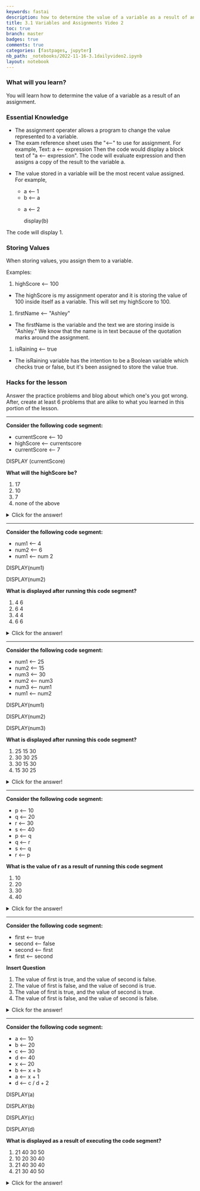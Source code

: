 ```yaml
---
keywords: fastai
description: how to determine the value of a variable as a result of an assignment.
title: 3.1 Variables and Assignments Video 2
toc: true
branch: master
badges: true
comments: true
categories: [fastpages, jupyter]
nb_path: _notebooks/2022-11-16-3.1dailyvideo2.ipynb
layout: notebook
---
```


<!--
#################################################
### THIS FILE WAS AUTOGENERATED! DO NOT EDIT! ###
#################################################
# file to edit: _notebooks/2022-11-16-3.1dailyvideo2.ipynb
-->

<div class="container" id="notebook-container">
        
<div class="cell border-box-sizing text_cell rendered"><div class="inner_cell">
<div class="text_cell_render border-box-sizing rendered_html">
<h3 id="What-will-you-learn?">What will you learn?<a class="anchor-link" href="#What-will-you-learn?"> </a></h3><p>You will learn how to determine the value of a variable as a result of an assignment.</p>
<h3 id="Essential-Knowledge">Essential Knowledge<a class="anchor-link" href="#Essential-Knowledge"> </a></h3><ul>
<li>The assignment operater allows a program to change the value represented to a variable. </li>
<li>The exam reference sheet uses the "⟵" to use for assignment. For example,
Text: a ⟵ expression
Then the code would display a block text of "a ⟵ expression". The code will evaluate expression and then assigns a copy of the result to the variable a. </li>
<li><p>The value stored in a variable will be the most recent value assigned. For example,</p>
<ul>
<li>a ⟵ 1</li>
<li>b ⟵ a</li>
<li><p>a ⟵ 2</p>
<p>display(b)</p>
</li>
</ul>
</li>
</ul>
<p>The code will display 1.</p>
<h3 id="Storing-Values">Storing Values<a class="anchor-link" href="#Storing-Values"> </a></h3><p>When storing values, you assign them to a variable.</p>
<p>Examples:</p>
<ol>
<li>highScore ⟵ 100</li>
</ol>
<ul>
<li>The highScore is my assignment operator and it is storing the value of 100 inside itself as a variable. This will set my highScore to 100. </li>
</ul>
<ol>
<li>firstName ⟵ "Ashley"</li>
</ol>
<ul>
<li>The firstName is the variable and the text we are storing inside is "Ashley." We know that the name is in text because of the quotation marks around the assignment.</li>
</ul>
<ol>
<li>isRaining ⟵ true</li>
</ol>
<ul>
<li>The isRaining variable has the intention to be a Boolean variable which checks true or false, but it's been assigned to store the value true.</li>
</ul>
<h3 id="Hacks-for-the-lesson">Hacks for the lesson<a class="anchor-link" href="#Hacks-for-the-lesson"> </a></h3><p>Answer the practice problems and blog about which one's you got wrong. After, create at least 6 problems that are alike to what you learned in this portion of the lesson.</p>
<hr>
<p><strong>Consider the following code segment:</strong></p>
<ul>
<li>currentScore ⟵ 10</li>
<li>highScore ⟵ currentscore</li>
<li>currentScore ⟵ 7</li>
</ul>
<p>DISPLAY (currentScore)</p>
<p><strong>What will the highScore be?</strong></p>
<ol>
<li>17</li>
<li>10</li>
<li>7</li>
<li>none of the above</li>
</ol>
<details closed>
<summary>Click for the answer!</summary>
2. because the value stored in a variable will alwasy be the most recent value assigned.
</details><hr>
<p><strong>Consider the following code segment:</strong></p>
<ul>
<li>num1 ⟵ 4</li>
<li>num2 ⟵ 6</li>
<li>num1 ⟵ num 2</li>
</ul>
<p>DISPLAY(num1)</p>
<p>DISPLAY(num2)</p>
<p><strong>What is displayed after running this code segment?</strong></p>
<ol>
<li>4 6 </li>
<li>6 4</li>
<li>4 4</li>
<li>6 6</li>
</ol>
<details closed>
<summary>Click for the answer!</summary>
4. because the value for num 2 becomes the value of num 1 therefore making the first outcome 6 and the second outcome would be six as well because that is the value that num2 is assigned.
</details><hr>
<p><strong>Consider the following code segment:</strong></p>
<ul>
<li>num1 ⟵ 25</li>
<li>num2 ⟵ 15 </li>
<li>num3 ⟵ 30</li>
<li>num2 ⟵ num3 </li>
<li>num3 ⟵ num1 </li>
<li>num1 ⟵ num2</li>
</ul>
<p>DISPLAY(num1)</p>
<p>DISPLAY(num2)</p>
<p>DISPLAY(num3)</p>
<p><strong>What is displayed after running this code segment?</strong></p>
<ol>
<li>25 15 30</li>
<li>30 30 25</li>
<li>30 15 30</li>
<li>15 30 25</li>
</ol>
<details closed>
<summary>Click for the answer!</summary>
2. because for num 1 the value is replaced by num 3's value which is 30. For num 2 the value is 30 because its replaced by num 1's value which was originally 25 but then was replaced by num 3's value 30. For num 3, the value is 25 because it's value is replaced by num 2 which num 2's value was replaced by num 1's. 
</details><hr>
<p><strong>Consider the following code segment:</strong></p>
<ul>
<li>p ⟵ 10 </li>
<li>q ⟵ 20</li>
<li>r ⟵ 30</li>
<li>s ⟵ 40</li>
<li>p ⟵ q</li>
<li>q ⟵ r</li>
<li>s ⟵ q</li>
<li>r ⟵ p</li>
</ul>
<p><strong>What is the value of r as a result of running this code segment</strong></p>
<ol>
<li>10</li>
<li>20</li>
<li>30</li>
<li>40</li>
</ol>
<details closed>
<summary>Click for the answer!</summary>
2. because q is the variable assigned to p and q's value is 20.
</details><hr>
<p><strong>Consider the following code segment:</strong></p>
<ul>
<li>first ⟵ true</li>
<li>second ⟵ false</li>
<li>second ⟵ first</li>
<li>first ⟵ second</li>
</ul>
<p><strong>Insert Question</strong></p>
<ol>
<li>The value of first is true, and the value of second is false.</li>
<li>The value of first is false, and the value of second is true.</li>
<li>The value of first is true, and the value of second is true. </li>
<li>The value of first is false, and the value of second is false.</li>
</ol>
<details closed>
<summary>Click for the answer!</summary>
3. because the first two statements assign values to the variables. The third statement assigns the value of first (which is true) to second. The fourth statement assigns the value of second (which is true) to first.
</details><hr>
<p><strong>Consider the following code segment:</strong></p>
<ul>
<li>a ⟵ 10</li>
<li>b ⟵ 20</li>
<li>c ⟵ 30</li>
<li>d ⟵ 40 </li>
<li>x ⟵ 20</li>
<li>b ⟵ x + b</li>
<li>a ⟵ x + 1</li>
<li>d ⟵ c / d + 2</li>
</ul>
<p>DISPLAY(a)</p>
<p>DISPLAY(b)</p>
<p>DISPLAY(c)</p>
<p>DISPLAY(d)</p>
<p><strong>What is displayed as a result of executing the code segment?</strong></p>
<ol>
<li>21 40 30 50</li>
<li>10 20 30 40</li>
<li>21 40 30 40</li>
<li>21 30 40 50</li>
</ol>
<details closed>
<summary>Click for the answer!</summary>
1. because the first five statements assign values to the variables. The sixth statement assigns the value of x + b (which is 40) to b. The seventh statement assigns the value of x + 1 (which is 21) to a. The eighth statement assigns the value of c + d / 2 to d. According to the order of operations, division has higher precedence than addition. Since c is 30 and d / 2 is 20, d is assigned the value 50. The last four statements display the values of a, b, c, and d.
</details>
</div>
</div>
</div>
</div>
 

